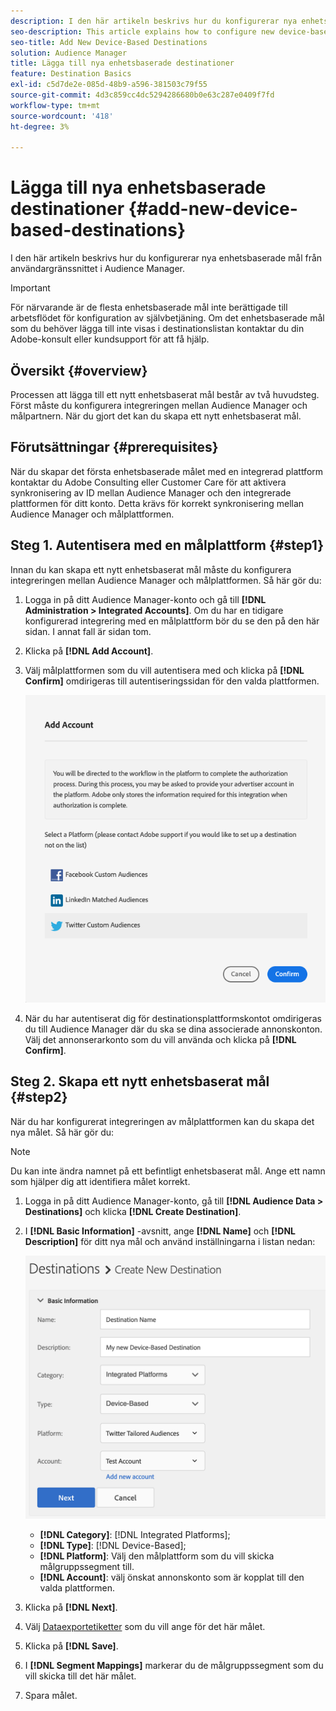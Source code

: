 ```yaml
---
description: I den här artikeln beskrivs hur du konfigurerar nya enhetsbaserade mål från användargränssnittet i Audience Manager.
seo-description: This article explains how to configure new device-based destinations from the Audience Manager user interface.
seo-title: Add New Device-Based Destinations
solution: Audience Manager
title: Lägga till nya enhetsbaserade destinationer
feature: Destination Basics
exl-id: c5d7de2e-085d-48b9-a596-381503c79f55
source-git-commit: 4d3c859cc4dc5294286680b0e63c287e0409f7fd
workflow-type: tm+mt
source-wordcount: '418'
ht-degree: 3%

---
```


# Lägga till nya enhetsbaserade destinationer {#add-new-device-based-destinations}

I den här artikeln beskrivs hur du konfigurerar nya enhetsbaserade mål från användargränssnittet i Audience Manager.

>[!IMPORTANT]
>
>För närvarande är de flesta enhetsbaserade mål inte berättigade till arbetsflödet för konfiguration av självbetjäning. Om det enhetsbaserade mål som du behöver lägga till inte visas i destinationslistan kontaktar du din Adobe-konsult eller kundsupport för att få hjälp.

## Översikt {#overview}

Processen att lägga till ett nytt enhetsbaserat mål består av två huvudsteg. Först måste du konfigurera integreringen mellan Audience Manager och målpartnern. När du gjort det kan du skapa ett nytt enhetsbaserat mål.

## Förutsättningar {#prerequisites}

När du skapar det första enhetsbaserade målet med en integrerad plattform kontaktar du Adobe Consulting eller Customer Care för att aktivera synkronisering av ID mellan Audience Manager och den integrerade plattformen för ditt konto. Detta krävs för korrekt synkronisering mellan Audience Manager och målplattformen.

## Steg 1. Autentisera med en målplattform {#step1}

Innan du kan skapa ett nytt enhetsbaserat mål måste du konfigurera integreringen mellan Audience Manager och målplattformen. Så här gör du:

1. Logga in på ditt Audience Manager-konto och gå till **[!DNL Administration > Integrated Accounts]**. Om du har en tidigare konfigurerad integrering med en målplattform bör du se den på den här sidan. I annat fall är sidan tom.
1. Klicka på **[!DNL Add Account]**.
1. Välj målplattformen som du vill autentisera med och klicka på **[!DNL Confirm]** omdirigeras till autentiseringssidan för den valda plattformen.

   ![integrerade plattformar](assets/dbd-integrated-platforms.png)

1. När du har autentiserat dig för destinationsplattformskontot omdirigeras du till Audience Manager där du ska se dina associerade annonskonton. Välj det annonserarkonto som du vill använda och klicka på **[!DNL Confirm]**.

## Steg 2. Skapa ett nytt enhetsbaserat mål {#step2}

När du har konfigurerat integreringen av målplattformen kan du skapa det nya målet. Så här gör du:

>[!NOTE]
>
>Du kan inte ändra namnet på ett befintligt enhetsbaserat mål. Ange ett namn som hjälper dig att identifiera målet korrekt.

1. Logga in på ditt Audience Manager-konto, gå till **[!DNL Audience Data > Destinations]** och klicka **[!DNL Create Destination]**.
1. I **[!DNL Basic Information]** -avsnitt, ange **[!DNL Name]** och **[!DNL Description]** för ditt nya mål och använd inställningarna i listan nedan:

   ![konfiguration](assets/dbd-new-basic.png)

   * **[!DNL Category]**: [!DNL Integrated Platforms];
   * **[!DNL Type]**: [!DNL Device-Based];
   * **[!DNL Platform]**: Välj den målplattform som du vill skicka målgruppssegment till.
   * **[!DNL Account]**: välj önskat annonskonto som är kopplat till den valda plattformen.
1. Klicka på **[!DNL Next]**.
1. Välj [Dataexportetiketter](/help/using/features/data-export-controls.md#controls-labels) som du vill ange för det här målet.
1. Klicka på **[!DNL Save]**.
1. I **[!DNL Segment Mappings]** markerar du de målgruppssegment som du vill skicka till det här målet.
1. Spara målet.
